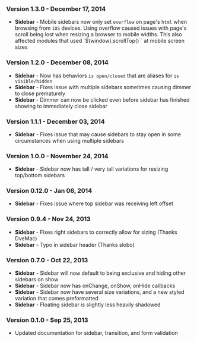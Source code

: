 ### Version 1.3.0 - December 17, 2014

- **Sidebar** - Mobile sidebars now only set ``overflow`` on page's ``html`` when browsing from ``iOS`` devices. Using overflow caused issues with page's scroll being lost when resizing a browser to mobile widths. This also affected modules that used  `$(window).scrollTop()`` at mobile screen sizes

### Version 1.2.0 - December 08, 2014

- **Sidebar** - Now has behaviors ``is open/closed`` that are aliases for ``is visible/hidden``
- **Sidebar** - Fixes issue with multiple sidebars sometimes causing dimmer to close prematurely
- **Sidebar** - Dimmer can now be clicked even before sidebar has finished showing to immediately close sidebar

### Version 1.1.1 - December 03, 2014

- **Sidebar** - Fixes issue that may cause sidebars to stay open in some circumstances when using multiple sidebars

### Version 1.0.0 - November 24, 2014

- **Sidebar** - Sidebar now has tall / very tall variations for resizing top/bottom sidebars

### Version 0.12.0 - Jan 06, 2014

- **Sidebar** - Fixes issue where top sidebar was receiving left offset

### Version 0.9.4 - Nov 24, 2013

- **Sidebar** - Fixes right sidebars to correctly allow for sizing (Thanks DveMac)
- **Sidebar** - Typo in sidebar header (Thanks slobo)

### Version 0.7.0 - Oct 22, 2013

- **Sidebar** - Sidebar will now default to being exclusive and hiding other sidebars on show
- **Sidebar** - Sidebar now has onChange, onShow, onHide callbacks
- **Sidebar** - Sidebar now have several size variations, and a new styled variation that comes preformatted
- **Sidebar** - Floating sidebar is slightly less heavily shadowed

### Version 0.1.0 - Sep 25, 2013

- Updated documentation for sidebar, transition, and form validation